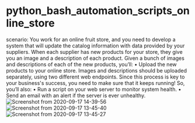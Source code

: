# python_bash_automation_scripts_online_store
scenario: You work for an online fruit store, and you need to develop a system that will update the catalog information with data provided by your suppliers. When each supplier has new products for your store, they give you an image and a description of each product. Given a bunch of images and descriptions of each of the new products, you’ll:     • Upload the new products to your online store. Images and descriptions should be uploaded separately, using two different web endpoints. Since this process is key to your business's success, you need to make sure that it keeps running! So, you’ll also:     • Run a script on your web server to monitor system health.     • Send an email with an alert if the server is ever unhealthy.
![Screenshot from 2020-09-17 14-39-56](https://user-images.githubusercontent.com/68178003/100703288-e20f2680-33ab-11eb-8dde-1bbcf0b3deba.png)
![Screenshot from 2020-09-17 13-45-40](https://user-images.githubusercontent.com/68178003/100703295-e6d3da80-33ab-11eb-861d-0d7ca57d38b1.png)
![Screenshot from 2020-09-17 13-45-27](https://user-images.githubusercontent.com/68178003/100703305-ea676180-33ab-11eb-9c72-e73e1cf1ba77.png)
